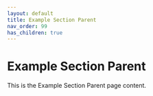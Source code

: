 ```yaml
---
layout: default
title: Example Section Parent
nav_order: 99
has_children: true
---
```


# Example Section Parent

This is the Example Section Parent page content. 
